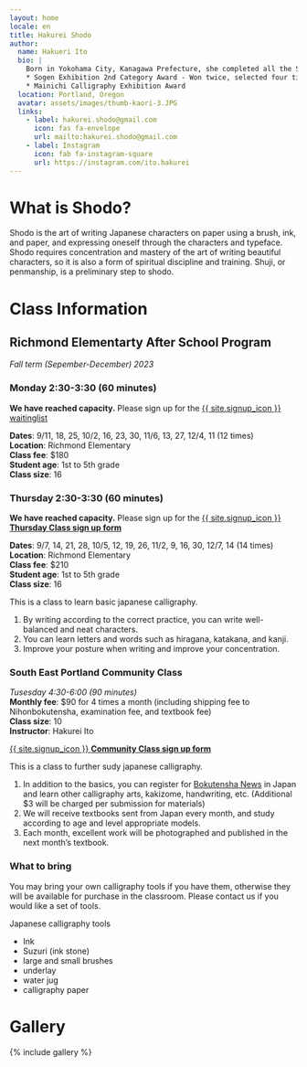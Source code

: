 ```yaml
---
layout: home
locale: en
title: Hakurei Shodo
author:
  name: Hakueri Ito
  bio: |
    Born in Yokohama City, Kanagawa Prefecture, she completed all the Shodo courses in elementary and middle school. After moving to Portland, Oregon in 2011, she started learning calligraphy again, studying under master Daigo Sekko. Since 2020, she has studied under master Futo Suzuki, the representative of Bokutensha in Japan. She has been featured in many exhibitions and continues to learn to make further progress.
    * Sogen Exhibition 2nd Category Award - Won twice, selected four times
    * Mainichi Calligraphy Exhibition Award
  location: Portland, Oregon
  avatar: assets/images/thumb-kaori-3.JPG
  links:
    - label: hakurei.shodo@gmail.com
      icon: fas fa-envelope
      url: mailto:hakurei.shodo@gmail.com
    - label: Instagram
      icon: fab fa-instagram-square
      url: https://instagram.com/ito.hakurei
---
```


# What is Shodo?
Shodo is the art of writing Japanese characters on paper using a brush, ink, and paper, and expressing oneself through the characters and typeface. Shodo requires concentration and mastery of the art of writing beautiful characters, so it is also a form of spiritual discipline and training. Shuji, or penmanship, is a preliminary step to shodo.

# Class Information

## Richmond Elementarty After School Program
*Fall term (Sepember-December) 2023*  

### Monday 2:30-3:30 (60 minutes)
**We have reached capacity.**  Please sign up for the [{{ site.signup_icon }} waitinglist](https://docs.google.com/forms/d/1hV4xh1XNWTXiW24LnEA69TIH8dqmIhFAeVuYQCDiP7c/edit)  
  
**Dates**: 9/11, 18, 25, 10/2, 16, 23, 30, 11/6, 13, 27, 12/4, 11 (12 times)  
**Location**: Richmond Elementary  
**Class fee**: $180  
**Student age**: 1st to 5th grade  
**Class size**: 16  

### Thursday 2:30-3:30 (60 minutes)
**We have reached capacity.**  Please sign up for the [{{ site.signup_icon }} **Thursday Class sign up form**](https://docs.google.com/forms/d/e/1FAIpQLSdZfRBnoxVUJzrYSRK0RRoeDIEpvVQnojYtX1kKQQY7tuL_-g/viewform?usp=sf_link)  

**Dates**: 9/7, 14, 21, 28, 10/5, 12, 19, 26, 11/2, 9, 16, 30, 12/7, 14 (14 times)  
**Location**: Richmond Elementary  
**Class fee**: $210  
**Student age**: 1st to 5th grade  
**Class size**: 16  

This is a class to learn basic japanese calligraphy.

1. By writing according to the correct practice, you can write well-balanced and neat characters.
1. You can learn letters and words such as hiragana, katakana, and kanji.
1. Improve your posture when writing and improve your concentration.

### South East Portland Community Class
*Tusesday 4:30-6:00 (90 minutes)*  
**Monthly fee**: $90 for 4 times a month (including shipping fee to Nihonbokutensha, examination fee, and textbook fee)  
**Class size**: 10  
**Instructor**: Hakurei Ito

[{{ site.signup_icon }} **Community Class sign up form**](https://docs.google.com/forms/d/e/1FAIpQLScurAdwcBXua-8XVPtv0IQVKDor9nW6C7T8IkEdIVvplwct5w/viewform?usp=sf_link)

This is a class to further sudy japanese calligraphy.

1. In addition to the basics, you can register for [Bokutensha News](https://bokutensha.com) in Japan and learn other calligraphy arts, kakizome, handwriting, etc. (Additional $3 will be charged per submission for materials)
1. We will receive textbooks sent from Japan every month, and study according to age and level appropriate models.
1. Each month, excellent work will be photographed and published in the next month’s textbook.

### What to bring
You may bring your own calligraphy tools if you have them, otherwise they will be available for purchase in the classroom. Please contact us if you would like a set of tools.

Japanese calligraphy tools
* Ink
* Suzuri (ink stone)
* large and small brushes
* underlay
* water jug
* calligraphy paper


# Gallery

{% include gallery %}
